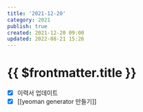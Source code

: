 ```yaml
---
title: '2021-12-20'
category: 2021
publish: true
created: 2021-12-20 09:00
updated: 2022-08-21 15:26
---
```


# {{ $frontmatter.title }}

- [x] 이력서 업데이트
- [x] [[yeoman generator 만들기]]
